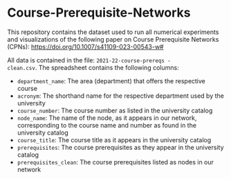 # Course-Prerequisite-Networks
This repository contains the dataset used to run all numerical experiments and visualizations of the following paper on Course Prerequisite Networks (CPNs): https://doi.org/10.1007/s41109-023-00543-w#


All data is contained in the file: <code>2021-22-course-prereqs - clean.csv</code>.
 The spreadsheet contains the following columns:
* <code>department_name</code>: The area (department) that offers the respective course
* <code>acronym</code>: The shorthand name for the respective department used by the university
* <code>course_number</code>: The course number as listed in the university catalog
* <code>node_name</code>: The name of the node, as it appears in our network, corresponding to the course name and number as found in the university catalog
* <code>course_title</code>: The course title as it appears in the university catalog
* <code>prerequisites</code>: The course prerequisites as they appear in the university catalog
* <code>prerequisites_clean</code>: The course prerequisites listed as nodes in our network

